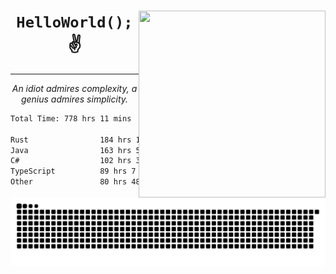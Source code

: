 <div text-align="center">
    <img src="https://i.imgur.com/h1q15Kt.gife" align="right" width="299" height="299">
    <h1 align="center"><code>HelloWorld();</code> ✌️</h1>
    <hr>
    <p align="center"><i>An idiot admires complexity, a genius admires simplicity.</i></p>
</div>

<!--START_SECTION:waka-->

```txt
Total Time: 778 hrs 11 mins

Rust                184 hrs 19 mins █████▒░░░░░░░░░░░░░░░░░░░   21.46 %
Java                163 hrs 51 mins ████▓░░░░░░░░░░░░░░░░░░░░   19.08 %
C#                  102 hrs 39 mins ███░░░░░░░░░░░░░░░░░░░░░░   11.95 %
TypeScript          89 hrs 7 mins   ██▓░░░░░░░░░░░░░░░░░░░░░░   10.37 %
Other               80 hrs 48 mins  ██▒░░░░░░░░░░░░░░░░░░░░░░   09.41 %
```

<!--END_SECTION:waka-->

<picture>
  <source media="(prefers-color-scheme: dark)" srcset="https://raw.githubusercontent.com/Somfic/Somfic/main/github-contribution-grid-snake-dark.svg">
  <source media="(prefers-color-scheme: light)" srcset="https://raw.githubusercontent.com/Somfic/Somfic/main/github-contribution-grid-snake.svg">
  <img alt="github contribution grid snake animation" src="https://raw.githubusercontent.com/Somfic/Somfic/main/github-contribution-grid-snake.svg">
</picture>
